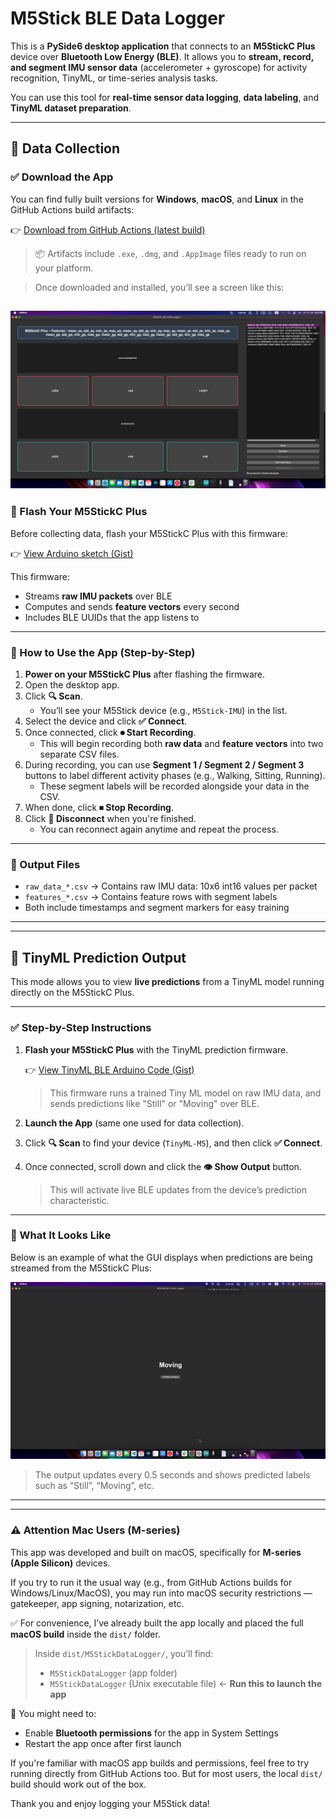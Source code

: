 # M5Stick BLE Data Logger

This is a **PySide6 desktop application** that connects to an **M5StickC Plus** device over **Bluetooth Low Energy (BLE)**. It allows you to **stream, record, and segment IMU sensor data** (accelerometer + gyroscope) for activity recognition, TinyML, or time-series analysis tasks.

You can use this tool for **real-time sensor data logging**, **data labeling**, and **TinyML dataset preparation**.

---

## 🧪 Data Collection

### ✅ Download the App

You can find fully built versions for **Windows**, **macOS**, and **Linux** in the GitHub Actions build artifacts:

👉 [Download from GitHub Actions (latest build)](https://github.com/ashdriod/m5stick-bluetooth-data-logger/actions/runs/16366372872)

> 📦 Artifacts include `.exe`, `.dmg`, and `.AppImage` files ready to run on your platform.

> Once downloaded and installed, you’ll see a screen like this:

![Main UI](screenshots/main-ui.png)
---

### 🔌 Flash Your M5StickC Plus

Before collecting data, flash your M5StickC Plus with this firmware:

👉 [View Arduino sketch (Gist)](https://gist.github.com/ashdriod/c15db3928ddde2ea10db1ebbd830f95e)

This firmware:
- Streams **raw IMU packets** over BLE
- Computes and sends **feature vectors** every second
- Includes BLE UUIDs that the app listens to

---

### 🧭 How to Use the App (Step-by-Step)

1. **Power on your M5StickC Plus** after flashing the firmware.
2. Open the desktop app.
3. Click **🔍 Scan**.
   - You’ll see your M5Stick device (e.g., `M5Stick-IMU`) in the list.
4. Select the device and click **✅ Connect**.
5. Once connected, click **⏺ Start Recording**.
   - This will begin recording both **raw data** and **feature vectors** into two separate CSV files.
6. During recording, you can use **Segment 1 / Segment 2 / Segment 3** buttons to label different activity phases (e.g., Walking, Sitting, Running).
   - These segment labels will be recorded alongside your data in the CSV.
7. When done, click **⏹ Stop Recording**.
8. Click **🔌 Disconnect** when you're finished.
   - You can reconnect again anytime and repeat the process.

---

### 📁 Output Files

- `raw_data_*.csv` → Contains raw IMU data: 10x6 int16 values per packet
- `features_*.csv` → Contains feature rows with segment labels
- Both include timestamps and segment markers for easy training

---




---

## 🤖 TinyML Prediction Output

This mode allows you to view **live predictions** from a TinyML model running directly on the M5StickC Plus.

---

### ✅ Step-by-Step Instructions

1. **Flash your M5StickC Plus** with the TinyML prediction firmware.

   👉 [View TinyML BLE Arduino Code (Gist)](https://gist.github.com/ashdriod/8426586ab28beff912e39af4f044e452)

   > This firmware runs a trained Tiny ML model on raw IMU data, and sends predictions like "Still" or "Moving" over BLE.

2. **Launch the App** (same one used for data collection).

3. Click **🔍 Scan** to find your device (`TinyML-M5`), and then click **✅ Connect**.

4. Once connected, scroll down and click the **👁 Show Output** button.

   > This will activate live BLE updates from the device’s prediction characteristic.

---

### 🎥 What It Looks Like

Below is an example of what the GUI displays when predictions are being streamed from the M5StickC Plus:

![TinyML Prediction Output](screenshots/prediction-output.gif)

> The output updates every 0.5 seconds and shows predicted labels such as “Still”, “Moving”, etc.

---

---

### ⚠️ Attention Mac Users (M-series)

This app was developed and built on macOS, specifically for **M-series (Apple Silicon)** devices.

If you try to run it the usual way (e.g., from GitHub Actions builds for Windows/Linux/MacOS), you may run into macOS security restrictions — gatekeeper, app signing, notarization, etc.

✅ For convenience, I’ve already built the app locally and placed the full **macOS build** inside the `dist/` folder.

> Inside `dist/M5StickDataLogger/`, you’ll find:
> - `M5StickDataLogger` (app folder)
> - `M5StickDataLogger` (Unix executable file) ← **Run this to launch the app**

🧩 You might need to:
- Enable **Bluetooth permissions** for the app in System Settings
- Restart the app once after first launch

If you're familiar with macOS app builds and permissions, feel free to try running directly from GitHub Actions too. But for most users, the local `dist/` build should work out of the box.

Thank you and enjoy logging your M5Stick data!


